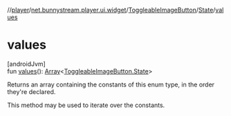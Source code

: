 //[player](../../../../index.md)/[net.bunnystream.player.ui.widget](../../index.md)/[ToggleableImageButton](../index.md)/[State](index.md)/[values](values.md)

# values

[androidJvm]\
fun [values](values.md)(): [Array](https://kotlinlang.org/api/latest/jvm/stdlib/kotlin/-array/index.html)&lt;[ToggleableImageButton.State](index.md)&gt;

Returns an array containing the constants of this enum type, in the order they're declared.

This method may be used to iterate over the constants.
